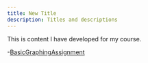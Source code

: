 ```yaml
---
title: New Title
description: Titles and descriptions
---
```


This is content I have developed for my course.

-[BasicGraphingAssignment](/BasicGraphingAssignment/index.md)
